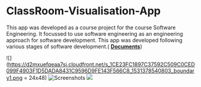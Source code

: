 # ClassRoom-Visualisation-App
This app was developed as a course project for the course Software Engineering. It focussed to  use software engineering as an engineering approach for software development. This app was developed following various stages of software development.(  [**Documents**](https://github.com/harshit4567/ClassRoom-Visualisation-App/tree/master/documents))




![](https://d2mxuefqeaa7sj.cloudfront.net/s_1CE23FC1897C37592C509C0CED099F4903F1D5DADA8431C9596D9FE143F566C8_1531378540803_boundary1.png = 24x48)
![Screenshots](https://d2mxuefqeaa7sj.cloudfront.net/s_1CE23FC1897C37592C509C0CED099F4903F1D5DADA8431C9596D9FE143F566C8_1531378540384_boundary2.png)
![](https://d2mxuefqeaa7sj.cloudfront.net/s_1CE23FC1897C37592C509C0CED099F4903F1D5DADA8431C9596D9FE143F566C8_1531378540455_seatSelected.png)



